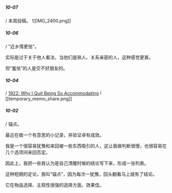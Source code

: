 

##### 10-07
/ 本周投稿。
![[IMG_2400.png]]


##### 10-06
/ “近乡情更怯”。

实际是过于关于他人看法，当他们是熟人、关系亲密的人，这种感觉更甚。

但“羞怯”的人是交不好朋友的。
##### 10-04
/ [1922: Why I Quit Being So Accommodating](https://mikecanex.wordpress.com/2012/12/26/1922-why-i-quit-being-so-accommodating/)
![[temporary_memo_share.png]]
##### 10-02
/ 锚点。

最近在做一个有意思的小记录，并验证卓有成效。

我是一个很容易犹豫和来回被一些东西吸引的人，这让我做判断很慢，也很容易在几个选项间来回否定。

因此上，我把一些我认为是自己清醒时候的结论写下来，形成一张列表。

这种短期的定论，我叫“锚点”，因为每次一犹豫，回头翻看马上就有了结论。

它在物品选择、主观性很强的选择方面，效果佳。